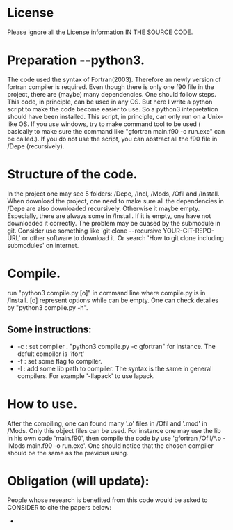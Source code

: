 # License
Please ignore all the License information IN THE SOURCE CODE.
# Preparation --python3.
The code used the syntax of Fortran(2003). Therefore an newly version of fortran compiler is required.
Even though there is only one f90 file in the project, there are (maybe) many dependencies. One should follow steps. This code, in principle, can be used in any OS. But here I write a python script to make the code become easier to use. So a python3 intepretation should have been installed. This script, in principle, can only run on a Unix-like OS. If you use windows, try to make command tool to be used ( basically to make sure the command like "gfortran main.f90 -o run.exe" can be called.). If you do not use the script, you can abstract all the f90 file in /Depe (recursively).

# Structure of the code.
In the project one may see 5 folders: /Depe, /Incl, /Mods, /Ofil and /Install. When download the project, one need to make sure all the dependencies in /Depe are also downloaded recursively. Otherwise it maybe empty. Especially, there are always some in /Install. If it is empty, one have not downloaded it correctly. The problem may be cuased by the submodule in git. Consider use something like 'git clone --recursive YOUR-GIT-REPO-URL' or other software to download it. Or search 'How to git clone including submodules' on internet.

# Compile.
run "python3 compile.py [o]" in command line where compile.py is in /Install.
[o] represent options while can be empty. One can check detailes by "python3 compile.py -h".

## Some instructions:
* -c : set compiler .  "python3 compile.py -c gfortran" for instance. The defult compiler is 'ifort'
* -f : set some flag to compiler.
* -l : add some lib path to compiler. The syntax is the same in general compilers. For example '-llapack' to use lapack.

# How to use.
After the compiling, one can found many '.o' files in /Ofil and '.mod' in /Mods. Only this object files can be used. For instance one may use the lib in his own code 'main.f90', then compile the code by use 'gfortran /Ofil/*.o -IMods main.f90 -o run.exe'.
One should notice that the chosen compiler should be the same as the previous using.

# Obligation (will update):
People whose research is benefited from this code would be asked to CONSIDER to cite the papers below:

*
